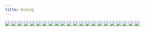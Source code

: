 ```yaml
---
title: Ending
---
```


![](great557.jpg)
![](great558.jpg)
![](great559.jpg)
![](great560.jpg)
![](great561.jpg)
![](great562.jpg)
![](great563.jpg)
![](great564.jpg)
![](great565.jpg)
![](great566.jpg)
![](great567.jpg)
![](great568.jpg)
![](great569.jpg)
![](great570.jpg)
![](great571.jpg)
![](great572.jpg)
![](great573.jpg)
![](great574.jpg)
![](great575.jpg)
![](great576.jpg)
![](great577.jpg)
![](great578.jpg)